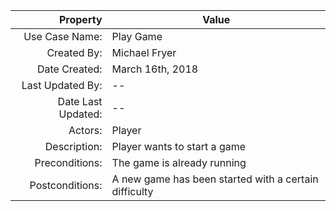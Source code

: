 | Property | Value |
| ---:| --- |
| Use Case Name: | Play Game |
| Created By: | Michael Fryer |
| Date Created: | March 16th, 2018 |
| Last Updated By: | -- |
| Date Last Updated: | -- |
| Actors: | Player |
| Description: | Player wants to start a game |
| Preconditions: | The game is already running |
| Postconditions: | A new game has been started with a certain difficulty |
